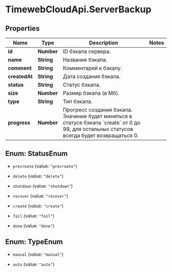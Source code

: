 # TimewebCloudApi.ServerBackup

## Properties

Name | Type | Description | Notes
------------ | ------------- | ------------- | -------------
**id** | **Number** | ID бэкапа сервера. | 
**name** | **String** | Название бэкапа. | 
**comment** | **String** | Комментарий к бэкапу. | 
**createdAt** | **String** | Дата создания бэкапа. | 
**status** | **String** | Статус бэкапа. | 
**size** | **Number** | Размер бэкапа (в Мб). | 
**type** | **String** | Тип бэкапа. | 
**progress** | **Number** | Прогресс создания бэкапа. Значение будет меняться в статусе бэкапа &#x60;create&#x60; от 0 до 99, для остальных статусов всегда будет возвращаться 0. | 



## Enum: StatusEnum


* `precreate` (value: `"precreate"`)

* `delete` (value: `"delete"`)

* `shutdown` (value: `"shutdown"`)

* `recover` (value: `"recover"`)

* `create` (value: `"create"`)

* `fail` (value: `"fail"`)

* `done` (value: `"done"`)





## Enum: TypeEnum


* `manual` (value: `"manual"`)

* `auto` (value: `"auto"`)




